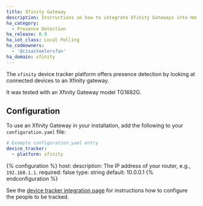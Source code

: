 ```yaml
---
title: Xfinity Gateway
description: Instructions on how to integrate Xfinity Gateways into Home Assistant.
ha_category:
  - Presence Detection
ha_release: 0.9
ha_iot_class: Local Polling
ha_codeowners:
  - '@cisasteelersfan'
ha_domain: xfinity
---
```


The `xfinity` device tracker platform offers presence detection by looking at connected devices to an Xfinity gateway.

It was tested with an Xfinity Gateway model TG1682G.

## Configuration

To use an Xfinity Gateway in your installation, add the following to your `configuration.yaml` file:

```yaml
# Example configuration.yaml entry
device_tracker:
  - platform: xfinity
```

{% configuration %}
host:
  description: The IP address of your router, e.g., `192.168.1.1`.
  required: false
  type: string
  default: 10.0.0.1
{% endconfiguration %}

See the [device tracker integration page](/integrations/device_tracker/) for instructions how to configure the people to be tracked.
